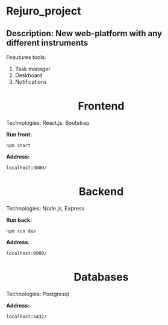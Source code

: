 # Rejuro_project
Description: New web-platform with any different instruments
---
Feautures tools:<br> 
1. Task manager<br>
2. Deskboard<br>
3. Notifications<br>
<h1 align="center">Frontend</h1>
Technologies: React.js, Bootstrap <br>

**Run front:** 

```
npm start
```

**Address:**

```
localhost:3000/
```

<h1 align="center">Backend</h1>
Technologies: Node.js, Express

**Run back:**

```
npm run dev
```

**Address:**

```
localhost:8080/
```

<h1 align="center">Databases</h1>
Technologies: Postgresql

**Address:**

```
localhost:5432/
```
